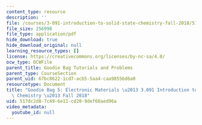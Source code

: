 ```yaml
---
content_type: resource
description: ''
file: /courses/3-091-introduction-to-solid-state-chemistry-fall-2018/517dc2d87c496e11cd209def68aed96a_MIT3_091F18_GB5.pdf
file_size: 256998
file_type: application/pdf
hide_download: true
hide_download_original: null
learning_resource_types: []
license: https://creativecommons.org/licenses/by-nc-sa/4.0/
ocw_type: OCWFile
parent_title: Goodie Bag Tutorials and Problems
parent_type: CourseSection
parent_uid: 67bc8622-1cd7-acb5-5aa4-caa98556d6a0
resourcetype: Document
title: "Goodie Bag 5: Electronic Materials \u2013 3.091 Introduction to Solid-State\
  \ Chemistry \u2013 Fall 2018"
uid: 517dc2d8-7c49-6e11-cd20-9def68aed96a
video_metadata:
  youtube_id: null
---
```


